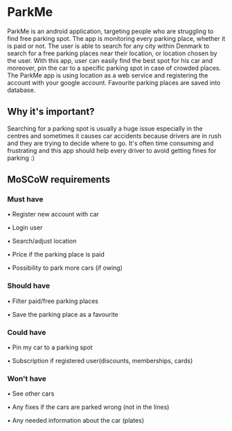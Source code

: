 # ParkMe
ParkMe is an android application, targeting people who are struggling to find free parking spot. The app is monitoring every parking place, whether it is paid or not. The user is able to search for any city within Denmark to search for a free parking places near their location, or location chosen by the user. With this app, user can easily find the best spot for his car and moreover, pin the car to a specific parking spot in case of crowded places. The ParkMe app is using location as a web service and registering the account with your google account. Favourite parking places are saved into database. 
## Why it's important?
Searching for a parking spot is usually a huge issue especially in the centres and sometimes it causes car accidents because drivers are in rush and they are trying to decide where to go. It's often time consuming and frustrating and this app should help every driver to avoid getting fines for parking :) 
## MoSCoW requirements
### Must have
•	Register new account with car

•	Login user

•	Search/adjust location 

• Price if the parking place is paid

•	Possibility to park more cars (if owing)
### Should have
•		Filter paid/free parking places

•   Save the parking place as a favourite

### Could have
•	Pin my car to a parking spot

•	Subscription if registered user(discounts, memberships, cards)



### Won't have
•	See other cars

•	Any fixes if the cars are parked wrong (not in the lines)

•	Any needed information about the car (plates)
